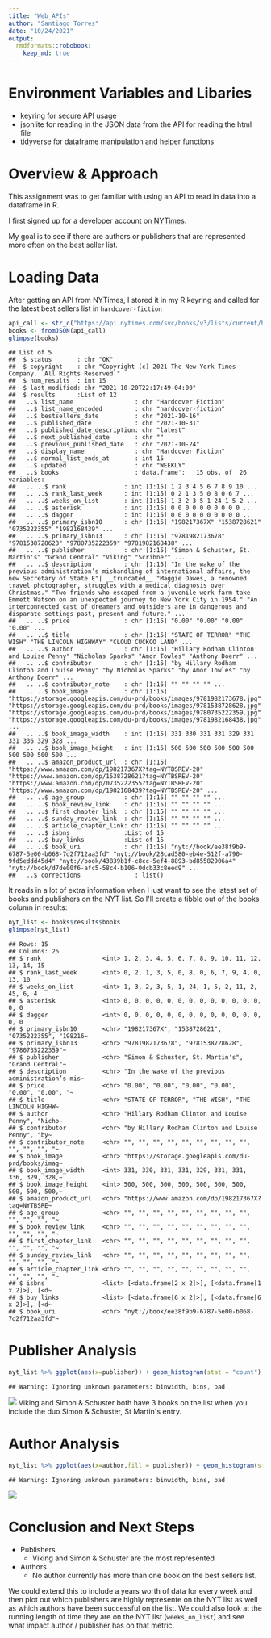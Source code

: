 ```yaml
---
title: "Web_APIs"
author: "Santiago Torres"
date: "10/24/2021"
output: 
  rmdformats::robobook:
    keep_md: true
---
```




# Environment Variables and Libaries

  + keyring for secure API usage
  + jsonlite for reading in the JSON data from the API for reading the html file
  + tidyverse for dataframe manipulation and helper functions
  
# Overview & Approach

This assignment was to get familiar with using an API to read in data into a dataframe in R.

I first signed up for a developer account on [NYTimes](https://developer.nytimes.com/get-started).

My goal is to see if there are authors or publishers that are represented more often on the best seller list.


# Loading Data

After getting an API from NYTimes, I stored it in my R keyring and called for the latest best sellers list in `hardcover-fiction`


```r
api_call <- str_c("https://api.nytimes.com/svc/books/v3/lists/current/hardcover-fiction.json?api-key=",api_key)
books <- fromJSON(api_call)
glimpse(books)
```

```
## List of 5
##  $ status       : chr "OK"
##  $ copyright    : chr "Copyright (c) 2021 The New York Times Company.  All Rights Reserved."
##  $ num_results  : int 15
##  $ last_modified: chr "2021-10-20T22:17:49-04:00"
##  $ results      :List of 12
##   ..$ list_name                 : chr "Hardcover Fiction"
##   ..$ list_name_encoded         : chr "hardcover-fiction"
##   ..$ bestsellers_date          : chr "2021-10-16"
##   ..$ published_date            : chr "2021-10-31"
##   ..$ published_date_description: chr "latest"
##   ..$ next_published_date       : chr ""
##   ..$ previous_published_date   : chr "2021-10-24"
##   ..$ display_name              : chr "Hardcover Fiction"
##   ..$ normal_list_ends_at       : int 15
##   ..$ updated                   : chr "WEEKLY"
##   ..$ books                     :'data.frame':	15 obs. of  26 variables:
##   .. ..$ rank                : int [1:15] 1 2 3 4 5 6 7 8 9 10 ...
##   .. ..$ rank_last_week      : int [1:15] 0 2 1 3 5 0 8 0 6 7 ...
##   .. ..$ weeks_on_list       : int [1:15] 1 3 2 3 5 1 24 1 5 2 ...
##   .. ..$ asterisk            : int [1:15] 0 0 0 0 0 0 0 0 0 0 ...
##   .. ..$ dagger              : int [1:15] 0 0 0 0 0 0 0 0 0 0 ...
##   .. ..$ primary_isbn10      : chr [1:15] "198217367X" "1538728621" "0735222355" "1982168439" ...
##   .. ..$ primary_isbn13      : chr [1:15] "9781982173678" "9781538728628" "9780735222359" "9781982168438" ...
##   .. ..$ publisher           : chr [1:15] "Simon & Schuster, St. Martin's" "Grand Central" "Viking" "Scribner" ...
##   .. ..$ description         : chr [1:15] "In the wake of the previous administration’s mishandling of international affairs, the new Secretary of State E"| __truncated__ "Maggie Dawes, a renowned travel photographer, struggles with a medical diagnosis over Christmas." "Two friends who escaped from a juvenile work farm take Emmett Watson on an unexpected journey to New York City in 1954." "An interconnected cast of dreamers and outsiders are in dangerous and disparate settings past, present and future." ...
##   .. ..$ price               : chr [1:15] "0.00" "0.00" "0.00" "0.00" ...
##   .. ..$ title               : chr [1:15] "STATE OF TERROR" "THE WISH" "THE LINCOLN HIGHWAY" "CLOUD CUCKOO LAND" ...
##   .. ..$ author              : chr [1:15] "Hillary Rodham Clinton and Louise Penny" "Nicholas Sparks" "Amor Towles" "Anthony Doerr" ...
##   .. ..$ contributor         : chr [1:15] "by Hillary Rodham Clinton and Louise Penny" "by Nicholas Sparks" "by Amor Towles" "by Anthony Doerr" ...
##   .. ..$ contributor_note    : chr [1:15] "" "" "" "" ...
##   .. ..$ book_image          : chr [1:15] "https://storage.googleapis.com/du-prd/books/images/9781982173678.jpg" "https://storage.googleapis.com/du-prd/books/images/9781538728628.jpg" "https://storage.googleapis.com/du-prd/books/images/9780735222359.jpg" "https://storage.googleapis.com/du-prd/books/images/9781982168438.jpg" ...
##   .. ..$ book_image_width    : int [1:15] 331 330 331 331 329 331 331 336 329 328 ...
##   .. ..$ book_image_height   : int [1:15] 500 500 500 500 500 500 500 500 500 500 ...
##   .. ..$ amazon_product_url  : chr [1:15] "https://www.amazon.com/dp/198217367X?tag=NYTBSREV-20" "https://www.amazon.com/dp/1538728621?tag=NYTBSREV-20" "https://www.amazon.com/dp/0735222355?tag=NYTBSREV-20" "https://www.amazon.com/dp/1982168439?tag=NYTBSREV-20" ...
##   .. ..$ age_group           : chr [1:15] "" "" "" "" ...
##   .. ..$ book_review_link    : chr [1:15] "" "" "" "" ...
##   .. ..$ first_chapter_link  : chr [1:15] "" "" "" "" ...
##   .. ..$ sunday_review_link  : chr [1:15] "" "" "" "" ...
##   .. ..$ article_chapter_link: chr [1:15] "" "" "" "" ...
##   .. ..$ isbns               :List of 15
##   .. ..$ buy_links           :List of 15
##   .. ..$ book_uri            : chr [1:15] "nyt://book/ee38f9b9-6787-5e00-b068-7d2f712aa3fd" "nyt://book/28cad580-eb4e-512f-a790-9fd5eddd45d4" "nyt://book/43839b1f-c8cc-5ef4-8893-bd85582906a4" "nyt://book/d7de00f6-afc5-58c4-b106-0dcb33c8eed9" ...
##   ..$ corrections               : list()
```
It reads in a lot of extra information when I just want to see the latest set of books and publishers on the NYT list. So I'll create a tibble out of the books column in results:


```r
nyt_list <- books$results$books
glimpse(nyt_list)
```

```
## Rows: 15
## Columns: 26
## $ rank                 <int> 1, 2, 3, 4, 5, 6, 7, 8, 9, 10, 11, 12, 13, 14, 15
## $ rank_last_week       <int> 0, 2, 1, 3, 5, 0, 8, 0, 6, 7, 9, 4, 0, 13, 10
## $ weeks_on_list        <int> 1, 3, 2, 3, 5, 1, 24, 1, 5, 2, 11, 2, 45, 6, 4
## $ asterisk             <int> 0, 0, 0, 0, 0, 0, 0, 0, 0, 0, 0, 0, 0, 0, 0
## $ dagger               <int> 0, 0, 0, 0, 0, 0, 0, 0, 0, 0, 0, 0, 0, 0, 0
## $ primary_isbn10       <chr> "198217367X", "1538728621", "0735222355", "198216~
## $ primary_isbn13       <chr> "9781982173678", "9781538728628", "9780735222359"~
## $ publisher            <chr> "Simon & Schuster, St. Martin's", "Grand Central"~
## $ description          <chr> "In the wake of the previous administration’s mis~
## $ price                <chr> "0.00", "0.00", "0.00", "0.00", "0.00", "0.00", "~
## $ title                <chr> "STATE OF TERROR", "THE WISH", "THE LINCOLN HIGHW~
## $ author               <chr> "Hillary Rodham Clinton and Louise Penny", "Nicho~
## $ contributor          <chr> "by Hillary Rodham Clinton and Louise Penny", "by~
## $ contributor_note     <chr> "", "", "", "", "", "", "", "", "", "", "", "", "~
## $ book_image           <chr> "https://storage.googleapis.com/du-prd/books/imag~
## $ book_image_width     <int> 331, 330, 331, 331, 329, 331, 331, 336, 329, 328,~
## $ book_image_height    <int> 500, 500, 500, 500, 500, 500, 500, 500, 500, 500,~
## $ amazon_product_url   <chr> "https://www.amazon.com/dp/198217367X?tag=NYTBSRE~
## $ age_group            <chr> "", "", "", "", "", "", "", "", "", "", "", "", "~
## $ book_review_link     <chr> "", "", "", "", "", "", "", "", "", "", "", "", "~
## $ first_chapter_link   <chr> "", "", "", "", "", "", "", "", "", "", "", "", "~
## $ sunday_review_link   <chr> "", "", "", "", "", "", "", "", "", "", "", "", "~
## $ article_chapter_link <chr> "", "", "", "", "", "", "", "", "", "", "", "", "~
## $ isbns                <list> [<data.frame[2 x 2]>], [<data.frame[1 x 2]>], [<d~
## $ buy_links            <list> [<data.frame[6 x 2]>], [<data.frame[6 x 2]>], [<d~
## $ book_uri             <chr> "nyt://book/ee38f9b9-6787-5e00-b068-7d2f712aa3fd"~
```

# Publisher Analysis



```r
nyt_list %>% ggplot(aes(x=publisher)) + geom_histogram(stat = "count") + coord_flip() + ggtitle("Publisher Count")
```

```
## Warning: Ignoring unknown parameters: binwidth, bins, pad
```

![](web-apis_files/figure-html/unnamed-chunk-3-1.png)<!-- -->
Viking and Simon & Schuster both have 3 books on the list when you include the duo Simon & Schuster, St Martin's entry.

# Author Analysis


```r
nyt_list %>% ggplot(aes(x=author,fill = publisher)) + geom_histogram(stat = "count") + coord_flip() + ggtitle("Author Count")
```

```
## Warning: Ignoring unknown parameters: binwidth, bins, pad
```

![](web-apis_files/figure-html/unnamed-chunk-4-1.png)<!-- -->

# Conclusion and Next Steps

  + Publishers
    + Viking and Simon & Schuster are the most represented
  + Authors
    + No author currently has more than one book on the best sellers list.

We could extend this to include a years worth of data for every week and then plot out which publishers are highly represente on the NYT list as well as which authors have been successful on the list. We could also look at the running length of time they are on the NYT list (`weeks_on_list`) and see what impact author / publisher has on that metric.
